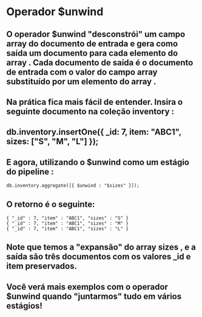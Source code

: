 # Operador $unwind

## O operador $unwind "desconstrói" um campo array do documento de entrada e gera como saída um documento para cada elemento do array . Cada documento de saída é o documento de entrada com o valor do campo array substituído por um elemento do array .

## Na prática fica mais fácil de entender. Insira o seguinte documento na coleção inventory :

## db.inventory.insertOne({ _id: 7, item: "ABC1", sizes: ["S", "M", "L"] });
## E agora, utilizando o $unwind como um estágio do pipeline :

````
db.inventory.aggregate([{ $unwind : "$sizes" }]);
````

## O retorno é o seguinte:

````
{ "_id" : 7, "item" : "ABC1", "sizes" : "S" }
{ "_id" : 7, "item" : "ABC1", "sizes" : "M" }
{ "_id" : 7, "item" : "ABC1", "sizes" : "L" }
````

## Note que temos a "expansão" do array sizes , e a saída são três documentos com os valores _id e item preservados.

## Você verá mais exemplos com o operador $unwind quando "juntarmos" tudo em vários estágios!
